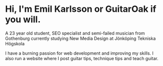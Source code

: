 <!---
GuitarOak/GuitarOak is a ✨ special ✨ repository because its `README.md` (this file) appears on your GitHub profile.
You can click the Preview link to take a look at your changes.
--->

<h1>Hi, I'm Emil Karlsson or GuitarOak if you will.</h1>
<p>A 23 year old student, SEO specialist and semi-failed musician from Gothenburg currently studying New Media Design at Jönköping Tekniska Högskola</p>
<p>I have a burning passion for web development and improving my skills. I also run a website where I post guitar tips, technique tips and teach guitar.</p>


